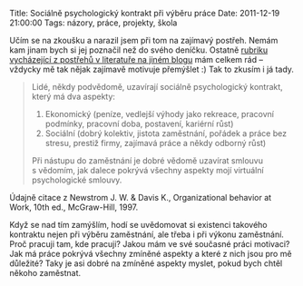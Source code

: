 Title: Sociálně psychologický kontrakt při výběru práce
Date: 2011-12-19 21:00:00
Tags: názory, práce, projekty, škola

Učím se na zkoušku a narazil jsem při tom na zajímavý postřeh. Nemám kam jinam bych si jej poznačil než do svého deníčku. Ostatně [rubriku vycházející z postřehů v literatuře na jiném blogu](http://www.herout.net/blog/category/cteni/) mám celkem rád – vždycky mě tak nějak zajímavě motivuje přemýšlet :) Tak to zkusím i já tady.

> Lidé, někdy podvědomě, uzavírají sociálně psychologický kontrakt, který má dva aspekty:
>
> 1.  Ekonomický (peníze, vedlejší výhody jako rekreace, pracovní podmínky, pracovní doba, postavení, kariérní růst)
> 2.  Sociální (dobrý kolektiv, jistota zaměstnání, pořádek a práce bez stresu, prestiž firmy, zajímavá práce a někdy odborný růst)
>
> Při nástupu do zaměstnání je dobré vědomě uzavírat smlouvu s vědomím, jak dalece pokrývá všechny aspekty mojí virtuální psychologické smlouvy.

Údajně citace z Newstrom J. W. & Davis K., Organizational behavior at Work, 10th ed., McGraw-Hill, 1997.

Když se nad tím zamýšlím, hodí se uvědomovat si existenci takového kontraktu nejen při výběru zaměstnání, ale třeba i při výkonu zaměstnání. Proč pracuji tam, kde pracuji? Jakou mám ve své současné práci motivaci? Jak má práce pokrývá všechny zmíněné aspekty a které z nich jsou pro mě důležité? Taky je asi dobré na zmíněné aspekty myslet, pokud bych chtěl někoho zaměstnat.